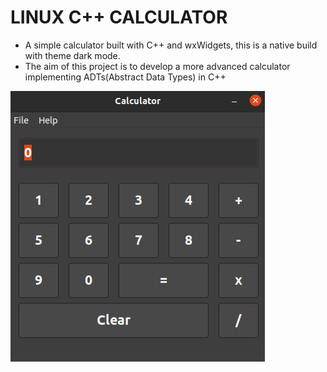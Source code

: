 # LINUX C++ CALCULATOR

- A simple calculator built with C++ and wxWidgets, this is a native build with theme dark mode.
- The aim of this project is to develop a more advanced calculator implementing ADTs(Abstract Data    Types) in C++

![Screenshot](screenshot.png)